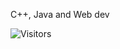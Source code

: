 C++, Java and Web dev

 ![Visitors](https://api.visitorbadge.io/api/visitors?path=https%3A%2F%2Fgithub.com%2Fnevarlackin&labelColor=%23000000&countColor=%2337d67a&labelStyle=lower)

